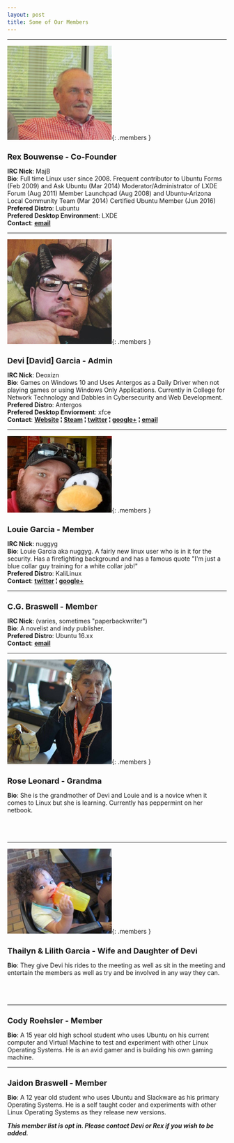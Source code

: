 ```yaml
---
layout: post
title: Some of Our Members
---
```


- - -
![alt text](https://raw.githubusercontent.com/CochiseLinuxUsersGroup/CochiseLinuxUsersGroup.github.io/master/images/rex.jpg "Rex's Photo"){: .members }
# **Rex Bouwense** - Co-Founder  
**IRC Nick**:  MajB  
**Bio**: Full time Linux user since 2008\. Frequent contributor to Ubuntu Forms (Feb 2009) and Ask Ubuntu (Mar 2014) Moderator/Administrator of LXDE Forum (Aug 2011) Member Launchpad (Aug 2008) and Ubuntu-Arizona Local Community Team (Mar 2014) Certified Ubuntu Member (Jun 2016)  
**Prefered Distro**: Lubuntu  
**Prefered Desktop Environment**: LXDE  
**Contact**:   **[email](mailto:majb@azloco.com)**

- - -
![alt text](https://raw.githubusercontent.com/CochiseLinuxUsersGroup/CochiseLinuxUsersGroup.github.io/master/images/david.jpg "David's Photo"){: .members }
# **Devi [David] Garcia** - Admin

**IRC Nick**:  Deoxizn   
**Bio**: Games on Windows 10 and Uses Antergos as a Daily Driver when not playing games or using Windows Only Applications. Currently in College for Network Technology and Dabbles in Cybersecurity and Web Development.   
**Prefered Distro**: Antergos   
**Prefered Desktop Enviorment**: xfce   
**Contact**:  **[Website](http://deoxizn.com) &brvbar; [Steam](https://steamcommunity.com/id/z0mbiexx) &brvbar; [twitter](https://twitter.com/z0mbiexx) &brvbar; [google+](https://plus.google.com/u/0/114554287269046116654 ) &brvbar; [email](mailto:asphyxiated.god@gmail.com)**

- - -
![alt text](https://raw.githubusercontent.com/CochiseLinuxUsersGroup/CochiseLinuxUsersGroup.github.io/master/images/louie.jpg "Louie's Photo"){: .members }
# **Louie Garcia** - Member  
**IRC Nick**:  nuggyg  
**Bio**: Louie Garcia aka nuggyg. A fairly new linux user who is in it for the security.  Has a firefighting background and has a famous quote "I'm just a blue collar guy training for a white collar job!"  
**Prefered Distro**: KaliLinux  
**Contact**:  **[twitter](https://twitter.com/nuggy_g) &brvbar; [google+](https://plus.google.com/u/0/107489447128690285761)**

- - -

# **C.G. Braswell** - Member  
**IRC Nick**:  (varies, sometimes "paperbackwriter")  
**Bio**: A novelist and indy publisher.  
**Prefered Distro**: Ubuntu 16.xx  
**Contact**:   **[email](mailto:chris.braswell@fusepowder.com)**

- - -
![alt text](https://raw.githubusercontent.com/CochiseLinuxUsersGroup/CochiseLinuxUsersGroup.github.io/master/images/rose.jpg "Rose's Photo"){: .members }
# **Rose Leonard** - Grandma  
**Bio**: She is the grandmother of Devi and Louie and is a novice when it comes to Linux but she is learning.  Currently has peppermint on her netbook.
&nbsp;  
&nbsp;  
&nbsp;  
&nbsp;  

- - -

![alt text](https://raw.githubusercontent.com/CochiseLinuxUsersGroup/CochiseLinuxUsersGroup.github.io/master/images/lilith.jpg "lilith's Photo"){: .members }
# **Thailyn & Lilith Garcia** - Wife and Daughter of Devi  
**Bio**: They give Devi his rides to the meeting as well as sit in the meeting and entertain the members as well as try and be involved in any way they can.
&nbsp;  
&nbsp;  
&nbsp;  
&nbsp;  

- - -

# **Cody Roehsler** - Member
**Bio**:  A 15 year old high school student who uses Ubuntu on his current computer and Virtual Machine to test and experiment with other Linux Operating Systems.  He is an avid gamer and is building his own gaming machine.

- - -

# **Jaidon Braswell** - Member
**Bio**:  A 12 year old student who uses Ubuntu and Slackware as his primary Operating Systems.  He is a self taught coder and experiments with other Linux Operating Systems as they release new versions.
 

_**This member list is opt in. Please contact Devi or Rex if you wish to be added.**_

<style type="text/css">
.members {
  display: block;
  margin-left: auto;
  margin-right: auto;
  float: right;
}
h1 {
  font-size: 18px;
} 
</style>
